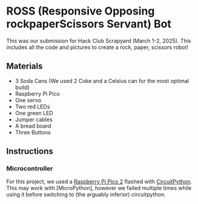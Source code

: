 # ROSS (Responsive Opposing rockpaperScissors Servant) Bot

This was our submission for Hack Club Scrapyard (March 1-2, 2025). This includes all the code and pictures to create a rock, paper, scissors robot!

## Materials
- 3 Soda Cans (We used 2 Coke and a Celsius can for the most optimal build)
- Raspberry Pi Pico
- One servo
- Two red LEDs
- One green LED
- Jumper cables
- A bread board
- Three Buttons

## Instructions

### Microcontroller

For this project, we used a [Raspberry Pi Pico 2](#) flashed with [CircuitPython](#). This may work with [MicroPython], however we failed multiple times while using it before switching to (the arguably inferior) circuitpython.
